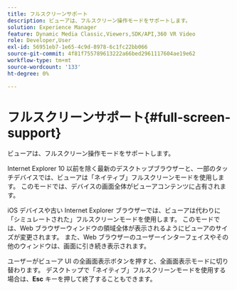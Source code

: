 ```yaml
---
title: フルスクリーンサポート
description: ビューアは、フルスクリーン操作モードをサポートします。
solution: Experience Manager
feature: Dynamic Media Classic,Viewers,SDK/API,360 VR Video
role: Developer,User
exl-id: 56951eb7-1e65-4c9d-8978-6c1fc22bb066
source-git-commit: 4f81f755789613222a66bed2961117604ae19e62
workflow-type: tm+mt
source-wordcount: '133'
ht-degree: 0%

---
```


# フルスクリーンサポート{#full-screen-support}

ビューアは、フルスクリーン操作モードをサポートします。

Internet Explorer 10 以前を除く最新のデスクトップブラウザーと、一部のタッチデバイスでは、ビューアは「ネイティブ」フルスクリーンモードを使用します。 このモードでは、デバイスの画面全体がビューアコンテンツに占有されます。

iOS デバイスや古い Internet Explorer ブラウザーでは、ビューアは代わりに「シミュレートされた」フルスクリーンモードを使用します。 このモードでは、Web ブラウザーウィンドウの領域全体が表示されるようにビューアのサイズが変更されます。 また、Web ブラウザーのユーザーインターフェイスやその他のウィンドウは、画面に引き続き表示されます。

ユーザーがビューア UI の全画面表示ボタンを押すと、全画面表示モードに切り替わります。 デスクトップで「ネイティブ」フルスクリーンモードを使用する場合は、**Esc** キーを押して終了することもできます。
